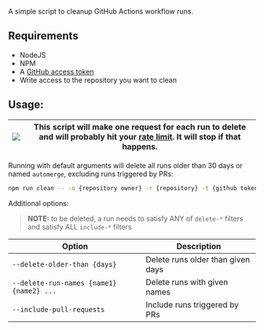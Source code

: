 A simple script to cleanup GitHub Actions workflow runs.

## Requirements

- NodeJS
- NPM
- A [GitHub access token](https://docs.github.com/en/authentication/keeping-your-account-and-data-secure/managing-your-personal-access-tokens#creating-a-personal-access-token-classic)
- Write access to the repository you want to clean

## Usage:

| ![](https://upload.wikimedia.org/wikipedia/commons/thumb/1/17/Warning.svg/156px-Warning.svg.png) | This script will make one request for each run to delete and will probably hit your [rate limit](https://docs.github.com/en/rest/overview/rate-limits-for-the-rest-api). It will stop if that happens. |
| ------------------------------------------------------------------------------------------------ | ------------------------------------------------------------------------------------------------------------------------------------------------------------------------------------------------------ |

Running with default arguments will delete all runs older than 30 days or named `automerge`, excluding runs triggered by PRs:
```bash
npm run clean -- -o {repository owner} -r {repository} -t {github token}
```

Additional options:
> **NOTE:** to be deleted, a run needs to satisfy ANY of `delete-*` filters and satisfy ALL `include-*` filters

| Option                                   | Description                       |
| ---------------------------------------- | --------------------------------- |
| `--delete-older-than {days}`             | Delete runs older than given days |
| `--delete-run-names {name1} {name2} ...` | Delete runs with given names      |
| `--include-pull-requests`                | Include runs triggered by PRs     |